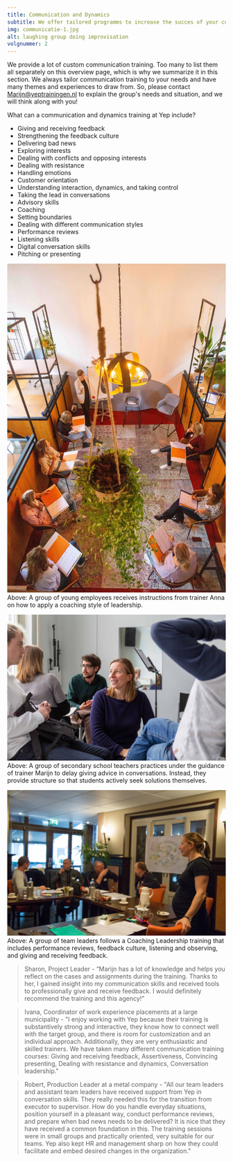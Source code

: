 ```yaml
---
title: Communication and Dynamics
subtitle: We offer tailored programms to increase the succes of your communication.
img: communicatie-1.jpg
alt: laughing group doing improvisation
volgnummer: 2
---
```


We provide a lot of custom communication training. Too many to list them all separately on this overview page, which is why we summarize it in this section. We always tailor communication training to your needs and have many themes and experiences to draw from. So, please contact [Marijn@yeptrainingen.nl](mailto:Marijn@yeptrainingen.nl) to explain the group's needs and situation, and we will think along with you!

What can a communication and dynamics training at Yep include?

- Giving and receiving feedback
- Strengthening the feedback culture
- Delivering bad news
- Exploring interests
- Dealing with conflicts and opposing interests
- Dealing with resistance
- Handling emotions
- Customer orientation
- Understanding interaction, dynamics, and taking control
- Taking the lead in conversations
- Advisory skills
- Coaching
- Setting boundaries
- Dealing with different communication styles
- Performance reviews
- Listening skills
- Digital conversation skills
- Pitching or presenting

![Trainer Anna gives instructions during a coaching conversation skills exercise](./communicatie-4.jpg) Above: A group of young employees receives instructions from trainer Anna on how to apply a coaching style of leadership.

![Trainer Marijn joins an LSD conversation](./communicatie-2.jpg) Above: A group of secondary school teachers practices under the guidance of trainer Marijn to delay giving advice in conversations. Instead, they provide structure so that students actively seek solutions themselves.

![Group of team leaders follows coaching leadership training](./communicatie-3.jpg) Above: A group of team leaders follows a Coaching Leadership training that includes performance reviews, feedback culture, listening and observing, and giving and receiving feedback.

> Sharon, Project Leader - “Marijn has a lot of knowledge and helps you reflect on the cases and assignments during the training. Thanks to her, I gained insight into my communication skills and received tools to professionally give and receive feedback. I would definitely recommend the training and this agency!"

> Ivana, Coordinator of work experience placements at a large municipality - "I enjoy working with Yep because their training is substantively strong and interactive, they know how to connect well with the target group, and there is room for customization and an individual approach. Additionally, they are very enthusiastic and skilled trainers. We have taken many different communication training courses: Giving and receiving feedback, Assertiveness, Convincing presenting, Dealing with resistance and dynamics, Conversation leadership."

> Robert, Production Leader at a metal company - "All our team leaders and assistant team leaders have received support from Yep in conversation skills. They really needed this for the transition from executor to supervisor. How do you handle everyday situations, position yourself in a pleasant way, conduct performance reviews, and prepare when bad news needs to be delivered? It is nice that they have received a common foundation in this. The training sessions were in small groups and practically oriented, very suitable for our teams. Yep also kept HR and management sharp on how they could facilitate and embed desired changes in the organization."
